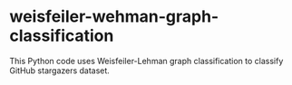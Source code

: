 # weisfeiler-wehman-graph-classification
This Python code uses Weisfeiler-Lehman graph classification to classify GitHub stargazers dataset.
